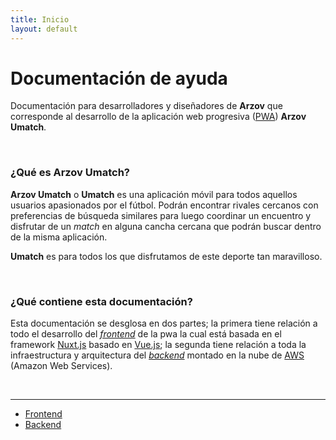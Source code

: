 ```yaml
---
title: Inicio
layout: default
---
```


# Documentación de ayuda

Documentación para desarrolladores y diseñadores de **Arzov** que corresponde al desarrollo de la aplicación web progresiva (<a href="https://es.wikipedia.org/wiki/Aplicaci%C3%B3n_web_progresiva" target="_blank">PWA</a>) **Arzov Umatch**.

<br>

### ¿Qué es Arzov Umatch?

**Arzov Umatch** o **Umatch** es una aplicación móvil para todos aquellos usuarios apasionados por el fútbol. Podrán encontrar rivales cercanos con preferencias de búsqueda similares para luego coordinar un encuentro y disfrutar de un _match_ en alguna cancha cercana que podrán buscar dentro de la misma aplicación.

**Umatch** es para todos los que disfrutamos de este deporte tan maravilloso.

<br>

### ¿Qué contiene esta documentación?

Esta documentación se desglosa en dos partes; la primera tiene relación a todo el desarrollo del [_frontend_](./frontend) de la pwa la cual está basada en el framework <a href="https://nuxtjs.org/" target="_blank">Nuxt.js</a> basado en <a href="https://vuejs.org/" target="_blank">Vue.js</a>; la segunda tiene relación a toda la infraestructura y arquitectura del [_backend_](./backend) montado en la nube de <a href="https://aws.amazon.com/" target="_blank">AWS</a> (Amazon Web Services).

<br>

---

- [Frontend](./frontend)
- [Backend](./backend)